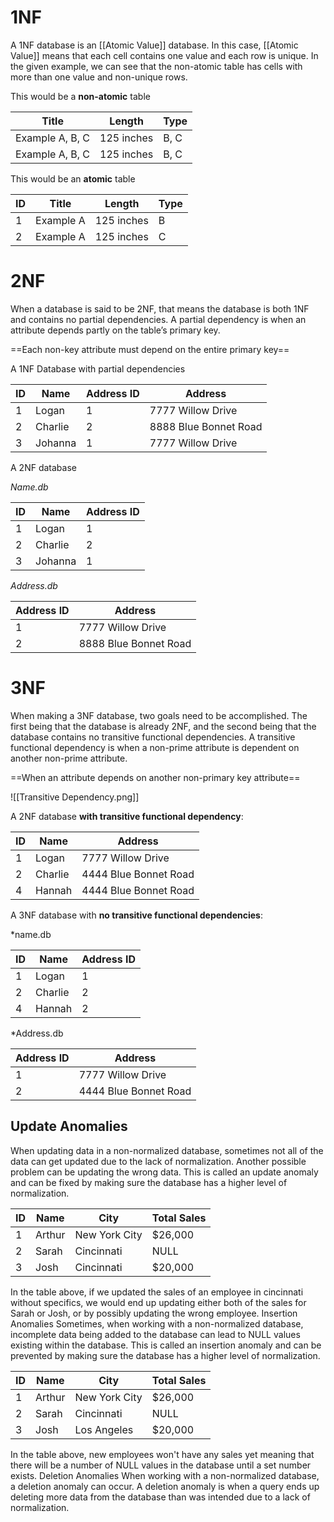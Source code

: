 # 1NF
A 1NF database is an [[Atomic Value]] database. In this case, [[Atomic Value]] means that each cell contains one value and each row is unique. In the given example, we can see that the non-atomic table has cells with more than one value and non-unique rows.


This would be a **non-atomic** table

| Title           | Length     | Type |
| --------------- | ---------- | ---- |
| Example A, B, C | 125 inches | B, C |
| Example A, B, C | 125 inches | B, C |

This would be an **atomic** table

| ID | Title     | Length     | Type |
|----|-----------|------------|------|
| 1  | Example A | 125 inches | B    |
| 2  | Example A | 125 inches | C    |

# 2NF
When a database is said to be 2NF, that means the database is both 1NF and contains no partial dependencies. A partial dependency is when an attribute depends partly on the table’s primary key.

==Each non-key attribute must depend on the entire primary key==

A 1NF Database with partial dependencies

| ID | Name    | Address ID | Address               |
|----|---------|------------|-----------------------|
| 1  | Logan   | 1          | 7777 Willow Drive     |
| 2  | Charlie | 2          | 8888 Blue Bonnet Road |
| 3  | Johanna | 1          | 7777 Willow Drive     |
A 2NF database

*Name.db*

| ID | Name    | Address ID |
|----|---------|------------|
| 1  | Logan   | 1          |
| 2  | Charlie | 2          |
| 3  | Johanna | 1          |

*Address.db*

| Address ID | Address               |
|------------|-----------------------|
| 1          | 7777 Willow Drive     |
| 2          | 8888 Blue Bonnet Road |


# 3NF
When making a 3NF database, two goals need to be accomplished. The first being that the database is already 2NF, and the second being that the database contains no transitive functional dependencies. A transitive functional dependency is when a non-prime attribute is dependent on another non-prime attribute.

==When an attribute depends on another non-primary key attribute==

![[Transitive Dependency.png]]

A 2NF database **with transitive functional dependency**:

| ID | Name | Address |
|----|---------|-----------------------|
| 1 | Logan | 7777 Willow Drive |
| 2 | Charlie | 4444 Blue Bonnet Road |
| 4 | Hannah | 4444 Blue Bonnet Road |


A 3NF database with **no transitive functional dependencies**:

*name.db

| ID | Name | Address ID |
|----|---------|------------|
| 1 | Logan | 1 |
| 2 | Charlie | 2 |
| 4 | Hannah | 2 |


*Address.db

| Address ID | Address |
|------------|-----------------------|
| 1 | 7777 Willow Drive |
| 2 | 4444 Blue Bonnet Road |

## Update Anomalies
When updating data in a non-normalized database, sometimes not all of the data can get updated due to the lack of normalization. Another possible problem can be updating the wrong data. This is called an update anomaly and can be fixed by making sure the database has a higher level of normalization.

| ID | Name   | City          | Total Sales |
|----|--------|---------------|-------------|
| 1  | Arthur | New York City | $26,000     |
| 2  | Sarah  | Cincinnati    | NULL        |
| 3  | Josh   | Cincinnati    | $20,000     |
In the table above, if we updated the sales of an employee in cincinnati without specifics, we would end up updating either both of the sales for Sarah or Josh, or by possibly updating the wrong employee.
Insertion Anomalies
Sometimes, when working with a non-normalized database, incomplete data being added to the database can lead to NULL values existing within the database. This is called an insertion anomaly and can be prevented by making sure the database has a higher level of normalization.

| ID | Name   | City          | Total Sales |
|----|--------|---------------|-------------|
| 1  | Arthur | New York City | $26,000     |
| 2  | Sarah  | Cincinnati    | NULL        |
| 3  | Josh   | Los Angeles   | $20,000     |
In the table above, new employees won't have any sales yet meaning that there will be a number of NULL values in the database until a set number exists.
Deletion Anomalies
When working with a non-normalized database, a deletion anomaly can occur. A deletion anomaly is when a query ends up deleting more data from the database than was intended due to a lack of normalization.